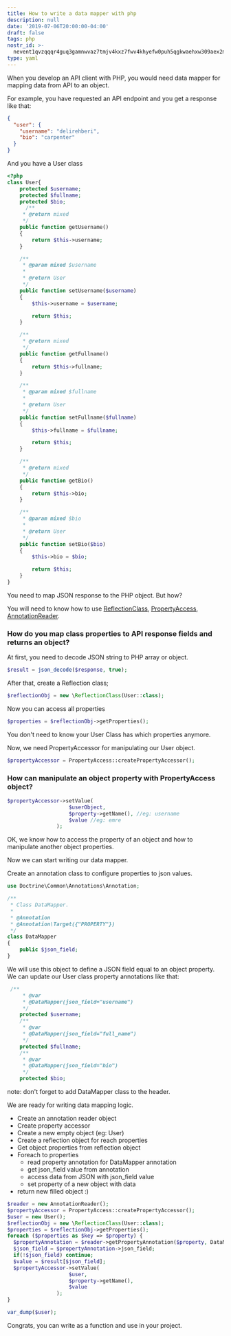 ```yaml
---
title: How to write a data mapper with php
description: null
date: '2019-07-06T20:00:00-04:00'
draft: false
tags: php
nostr_id: >-
  nevent1qvzqqqr4guq3gamnwvaz7tmjv4kxz7fwv4khyefw0puh5qgkwaehxw309aex2mrp0yhxummnw3ezucnpdejqz9rhwden5te0wfjkccte9ejxzmt4wvhxjmcprpmhxue69uhhyetvv9ujuumwdae8gtnnda3kjctvqyxhwumn8ghj7mn0wvhxcmmvqyt8wumn8ghj7un9d3shjtnswf5k6ctv9ehx2aqppamhxue69uhkummnw3ezumt0d5q3vamnwvaz7tmjv4kxz7fwdehhxtnnda3kjctvqyd8wumn8ghj7ctjw35kxmr9wvhxcctev4erxtnwv4mhxqg7waehxw309akkcuewv94kgetwd9azuetyw5h8gu30dehhxarjqqspfhg8chsmxh27ghgk28f3p5epg5k3x5f6h9qvqpdqxsh8p0w3txgwv85r0
type: yaml
---
```



When you develop an API client with PHP, you would need data mapper for mapping data from API to an object. 
<!--more-->
For example, you have requested an API endpoint and you get a response like that:

```json
{
  "user": {
    "username": "delirehberi",
    "bio": "carpenter"
  }
}
```

And you have a User class 

```php
<?php
class User{ 
    protected $username; 
    protected $fullname; 
    protected $bio;
      /**
     * @return mixed
     */
    public function getUsername()
    {
        return $this->username;
    }

    /**
     * @param mixed $username
     *
     * @return User
     */
    public function setUsername($username)
    {
        $this->username = $username;

        return $this;
    }

    /**
     * @return mixed
     */
    public function getFullname()
    {
        return $this->fullname;
    }

    /**
     * @param mixed $fullname
     *
     * @return User
     */
    public function setFullname($fullname)
    {
        $this->fullname = $fullname;

        return $this;
    }

    /**
     * @return mixed
     */
    public function getBio()
    {
        return $this->bio;
    }

    /**
     * @param mixed $bio
     *
     * @return User
     */
    public function setBio($bio)
    {
        $this->bio = $bio;

        return $this;
    }
}
```

You need to map JSON response to the PHP object. But how?

You will need to know how to use [ReflectionClass](https://php.net/manual/en/class.reflectionclass.php), [PropertyAccess](https://symfony.com/doc/current/components/property_access.html), [AnnotationReader](https://www.doctrine-project.org/api/annotations/1.6/Doctrine/Common/Annotations/AnnotationReader.html).

### How do you map class properties to API response fields and returns an object?

At first, you need to decode JSON string to PHP array or object.

```php
$result = json_decode($response, true);
```

After that, create a Reflection class;

```php
$reflectionObj = new \ReflectionClass(User::class);
```

Now you can access all properties

```php
$properties = $reflectionObj->getProperties();
```

You don't need to know your User Class has which properties anymore. 

Now, we need PropertyAccessor for manipulating our User object. 

```php
$propertyAccessor = PropertyAccess::createPropertyAccessor();
```

### How can manipulate an object property with PropertyAccess object?

```php
$propertyAccessor->setValue(
                    $userObject,
                    $property->getName(), //eg: username
                    $value //eg: emre
                );
```

OK, we know how to access the property of an object and how to manipulate another object properties.

Now we can start writing our data mapper.

Create an annotation class to configure properties to json values.

```php
use Doctrine\Common\Annotations\Annotation;

/**
 * Class DataMapper.
 *
 * @Annotation
 * @Annotation\Target({"PROPERTY"})
 */
class DataMapper
{
    public $json_field;
}

```

We will use this object to define a JSON field equal to an object property. We can update our User class property annotations like that:

```php
 /**
     * @var
     * @DataMapper(json_field="username")
     */
    protected $username;
    /**
     * @var
     * @DataMapper(json_field="full_name")
     */
    protected $fullname;
    /**
     * @var
     * @DataMapper(json_field="bio")
     */
    protected $bio;
```

note: don't forget to add DataMapper class to the header.

We are ready for writing data mapping logic.

- Create an annotation reader object
- Create property accessor
- Create a new empty object (eg: User)
- Create a reflection object for reach properties
- Get object properties from reflection object
- Foreach to properties
  - read property annotation for DataMapper annotation
  - get json_field value from annotation
  - access data from JSON with json_field value
  - set property of a new object with data
- return new filled object :)

```php
$reader = new AnnotationReader();
$propertyAccessor = PropertyAccess::createPropertyAccessor();
$user = new User();
$reflectionObj = new \ReflectionClass(User::class);
$properties = $reflectionObj->getProperties();
foreach ($properties as $key => $property) {
  $propertyAnnotation = $reader->getPropertyAnnotation($property, DataMapper::class);
  $json_field = $propertyAnnotation->json_field;
  if(!$json_field) continue;
  $value = $result[$json_field];
  $propertyAccessor->setValue(
                    $user,
                    $property->getName(),
                    $value
                );
}

var_dump($user);
```

Congrats, you can write as a function and use in your project.



